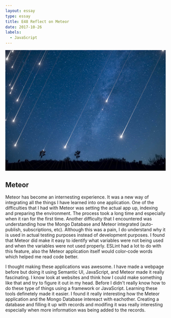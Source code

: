 ```yaml
---
layout: essay
type: essay
title: E48 Reflect on Meteor
date: 2017-10-26
labels:
  - JavaScript 
---
```

<img class="ui medium right floated rounded image" src="../images/met.jpg">

## Meteor 

<p>Meteor has become an internesting experience. It was a new way of integrating all the things I have learned into one application. One of the difficulties that I had with Meteor was setting the actual app up, indexing and preparing the environment. The process took a long time and especially when it ran for the first time. Another difficulty that I encountered was understanding how the Mongo Database and Meteor integrated (auto-publish, subscriptions, etc). Although this was a pain, I do understand why it is used in actual testing purposes instead of development purposes. I found that Meteor did make it easy to identify what variables were not being used and when the variables were not used properly. ESLint had a lot to do with this feature, also the Meteor application itself would color-code words which helped me read code better.</p>
<p>I thought making these applications was awesome. I have made a webpage before but doing it using Semantic UI, JavaScript, and Meteor made it really fascinating. I know look at websites and think how I could make something like that and try to figure it out in my head. Before I didn't really know how to do these type of things using a framework or JavaScript. Learning these tools definetely made it easier. I found it really interesting how the Meteor application and the Mongo Database intereact with eachother. Creating a database and filling it up with records and modifing it was really interesting especially when more information was being added to the records. </p> 
